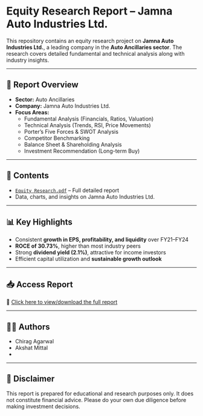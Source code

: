 # Equity Research Report – Jamna Auto Industries Ltd.

This repository contains an equity research project on **Jamna Auto Industries Ltd.**, a leading company in the **Auto Ancillaries sector**. The research covers detailed fundamental and technical analysis along with industry insights.

---

## 📑 Report Overview
- **Sector:** Auto Ancillaries  
- **Company:** Jamna Auto Industries Ltd.  
- **Focus Areas:**  
  - Fundamental Analysis (Financials, Ratios, Valuation)  
  - Technical Analysis (Trends, RSI, Price Movements)  
  - Porter’s Five Forces & SWOT Analysis  
  - Competitor Benchmarking  
  - Balance Sheet & Shareholding Analysis  
  - Investment Recommendation (Long-term Buy)  

---

## 📂 Contents
- [`Equity Research.pdf`](Equity_Research.pdf) – Full detailed report  
- Data, charts, and insights on Jamna Auto Industries Ltd.  

---

## 📊 Key Highlights
- Consistent **growth in EPS, profitability, and liquidity** over FY21–FY24  
- **ROCE of 30.73%**, higher than most industry peers  
- Strong **dividend yield (2.1%)**, attractive for income investors  
- Efficient capital utilization and **sustainable growth outlook**  

---

## 📥 Access Report
📄 [Click here to view/download the full report](Equity_Research.pdf)

---

## 👨‍💻 Authors
- Chirag Agarwal  
- Akshat Mittal
- 
---

## 📌 Disclaimer
This report is prepared for educational and research purposes only. It does not constitute financial advice. Please do your own due diligence before making investment decisions.
